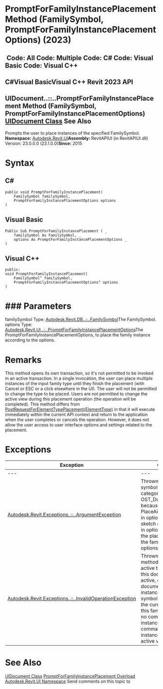 # PromptForFamilyInstancePlacement Method (FamilySymbol, PromptForFamilyInstancePlacementOptions) (2023)

﻿
 Code: All Code: Multiple Code: C# Code: Visual Basic Code: Visual C++   
---  
C#Visual BasicVisual C++
Revit 2023 API  
---  
UIDocument..::..PromptForFamilyInstancePlacement Method (FamilySymbol, PromptForFamilyInstancePlacementOptions)  
[UIDocument Class](295b48c8-0571-ad5c-eead-baea84a6787c.md "UIDocument Class") See Also  
---  
Prompts the user to place instances of the specified FamilySymbol.
**Namespace:** [Autodesk.Revit.UI](e86fd90a-8957-02a6-da7f-ced248966e3e.md "Autodesk.Revit.UI Namespace")**Assembly:** RevitAPIUI (in RevitAPIUI.dll) Version: 23.0.0.0 (23.1.0.0)**Since:** 2015
# Syntax
C#  
---  
```text
public void PromptForFamilyInstancePlacement(
	FamilySymbol familySymbol,
	PromptForFamilyInstancePlacementOptions options
)
```
  
Visual Basic  
---  
```text
Public Sub PromptForFamilyInstancePlacement ( _
	familySymbol As FamilySymbol, _
	options As PromptForFamilyInstancePlacementOptions _
)
```
  
Visual C++  
---  
```text
public:
void PromptForFamilyInstancePlacement(
	FamilySymbol^ familySymbol, 
	PromptForFamilyInstancePlacementOptions^ options
)
```
  
# ### Parameters
familySymbol
    Type: [Autodesk.Revit.DB..::..FamilySymbol](a1acaed0-6a62-4c1d-94f5-4e27ce0923d3.md "FamilySymbol Class")The FamilySymbol.
options
    Type: [Autodesk.Revit.UI..::..PromptForFamilyInstancePlacementOptions](d321705f-3f3a-bdcd-759a-882f9f62964a.md "PromptForFamilyInstancePlacementOptions Class")The PromptForFamilyInstancePlacementOptions, to place the family instance according to the options.
# Remarks
This method opens its own transaction, so it's not permitted to be invoked in an active transaction. In a single invocation, the user can place multiple instances of the input family type until they finish the placement (with Cancel or ESC or a click elsewhere in the UI). The user will not be permitted to change the type to be placed. Users are not permitted to change the active view during this placement operation (the operation will be completed). 
This method differs from [PostRequestForElementTypePlacement(ElementType)](f9bf4ed3-0354-6bc1-6db3-e34fcbace950.md "PostRequestForElementTypePlacement Method") in that it will execute immediately within the current API context and return to the application when the user completes or cancels the operation. However, it does not allow the user access to user interface options and settings related to the placement. 
# Exceptions
| Exception | Condition |
| --- | --- |
| --- | --- |
| [Autodesk.Revit.Exceptions..::..ArgumentException](2e6e4206-97a8-dd4b-df5d-4269f4bb6088.md "ArgumentException Class") | Thrown when the family symbol should be of category OST_DuctTerminal because PlaceAirTerminalOnDuct in options is true, or the sketch gallery options in options is invalid, or the placement type for the family symbol in options is invalid. |
| [Autodesk.Revit.Exceptions..::..InvalidOperationException](9e715f03-3884-e539-4dd6-8d7545733adc.md "InvalidOperationException Class") | Thrown when this API method is invoked in an active transaction, or this document is not active, or this is a family document and the instances of this family symbol can not exist in the current family, or this family symbol has no command to create instance, or the command to create instance is disabled in active view. |

# See Also
[UIDocument Class](295b48c8-0571-ad5c-eead-baea84a6787c.md "UIDocument Class")
[PromptForFamilyInstancePlacement Overload](b05a17df-3f63-9172-8e49-d2e1e6b8e9e2.md "PromptForFamilyInstancePlacement Method")
[Autodesk.Revit.UI Namespace](e86fd90a-8957-02a6-da7f-ced248966e3e.md "Autodesk.Revit.UI Namespace")
Send comments on this topic to 